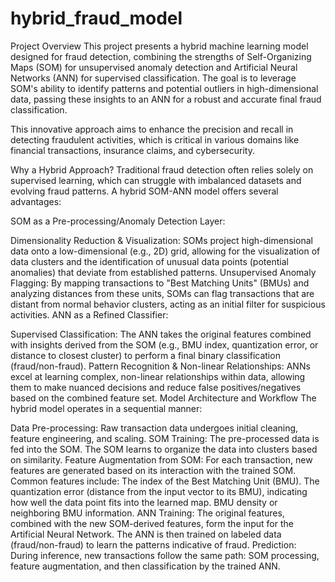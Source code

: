 # hybrid_fraud_model
Project Overview
This project presents a hybrid machine learning model designed for fraud detection, combining the strengths of Self-Organizing Maps (SOM) for unsupervised anomaly detection and Artificial Neural Networks (ANN) for supervised classification. The goal is to leverage SOM's ability to identify patterns and potential outliers in high-dimensional data, passing these insights to an ANN for a robust and accurate final fraud classification.

This innovative approach aims to enhance the precision and recall in detecting fraudulent activities, which is critical in various domains like financial transactions, insurance claims, and cybersecurity.

Why a Hybrid Approach?
Traditional fraud detection often relies solely on supervised learning, which can struggle with imbalanced datasets and evolving fraud patterns. A hybrid SOM-ANN model offers several advantages:

SOM as a Pre-processing/Anomaly Detection Layer:

Dimensionality Reduction & Visualization: SOMs project high-dimensional data onto a low-dimensional (e.g., 2D) grid, allowing for the visualization of data clusters and the identification of unusual data points (potential anomalies) that deviate from established patterns.
Unsupervised Anomaly Flagging: By mapping transactions to "Best Matching Units" (BMUs) and analyzing distances from these units, SOMs can flag transactions that are distant from normal behavior clusters, acting as an initial filter for suspicious activities.
ANN as a Refined Classifier:

Supervised Classification: The ANN takes the original features combined with insights derived from the SOM (e.g., BMU index, quantization error, or distance to closest cluster) to perform a final binary classification (fraud/non-fraud).
Pattern Recognition & Non-linear Relationships: ANNs excel at learning complex, non-linear relationships within data, allowing them to make nuanced decisions and reduce false positives/negatives based on the combined feature set.
Model Architecture and Workflow
The hybrid model operates in a sequential manner:

Data Pre-processing: Raw transaction data undergoes initial cleaning, feature engineering, and scaling.
SOM Training: The pre-processed data is fed into the SOM. The SOM learns to organize the data into clusters based on similarity.
Feature Augmentation from SOM: For each transaction, new features are generated based on its interaction with the trained SOM. Common features include:
The index of the Best Matching Unit (BMU).
The quantization error (distance from the input vector to its BMU), indicating how well the data point fits into the learned map.
BMU density or neighboring BMU information.
ANN Training: The original features, combined with the new SOM-derived features, form the input for the Artificial Neural Network. The ANN is then trained on labeled data (fraud/non-fraud) to learn the patterns indicative of fraud.
Prediction: During inference, new transactions follow the same path: SOM processing, feature augmentation, and then classification by the trained ANN.
